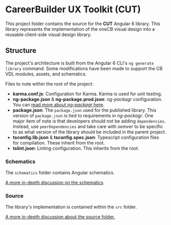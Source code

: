 # CareerBuilder UX Toolkit (CUT)

This project folder contains the source for the **CUT** Angular 6 library. This library represents the implementation of the oneCB visual design into a reusable client-side visual design library.

## Structure

The project's architecture is built from the Angular 6 CLI's `ng generate library` command. Some modifications have been made to support the CB VDL modules, assets, and schematics.

Files to note within the root of the project:

* **karma.conf.js**: Configuration for Karma. Karma is used for unit testing.
* **ng-package.json** & **ng-package.prod.json**: *ng-packagr* configuration. You can [read more about *ng-packagr* here](https://www.npmjs.com/package/ng-packagr).
* **package.json**: The `package.json` used for the published library. This version of `package.json` is tied to requirements in *ng-packagr*. One major item of note is that developers should not be adding `dependencies`. Instead, use `peerDependencies` and take care with *semver* to be specific to as what version of the library should be included in the parent project.
* **tsconfig.lib.json** & **tsconfig.spec.json**: Typescript configuration files for compilation. These inherit from the root.
* **tslint.json**: Linting configuration. This inherits from the root.

### Schematics

The `schematics` folder contains Angular schematics.

[A more in-depth discussion on the schematics](schematics/)

### Source

The library's implementation is contained within the `src` folder.

[A more in-depth discussion about the source folder.](src/)
